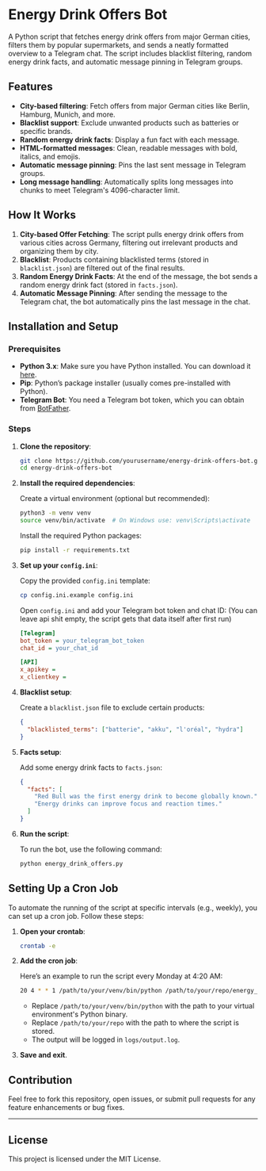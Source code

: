 # Energy Drink Offers Bot

A Python script that fetches energy drink offers from major German cities, filters them by popular supermarkets, and sends a neatly formatted overview to a Telegram chat. The script includes blacklist filtering, random energy drink facts, and automatic message pinning in Telegram groups.

## Features

- **City-based filtering**: Fetch offers from major German cities like Berlin, Hamburg, Munich, and more.
- **Blacklist support**: Exclude unwanted products such as batteries or specific brands.
- **Random energy drink facts**: Display a fun fact with each message.
- **HTML-formatted messages**: Clean, readable messages with bold, italics, and emojis.
- **Automatic message pinning**: Pins the last sent message in Telegram groups.
- **Long message handling**: Automatically splits long messages into chunks to meet Telegram's 4096-character limit.

## How It Works

1. **City-based Offer Fetching**: The script pulls energy drink offers from various cities across Germany, filtering out irrelevant products and organizing them by city.
2. **Blacklist**: Products containing blacklisted terms (stored in `blacklist.json`) are filtered out of the final results.
3. **Random Energy Drink Facts**: At the end of the message, the bot sends a random energy drink fact (stored in `facts.json`).
4. **Automatic Message Pinning**: After sending the message to the Telegram chat, the bot automatically pins the last message in the chat.

## Installation and Setup

### Prerequisites

- **Python 3.x**: Make sure you have Python installed. You can download it [here](https://www.python.org/downloads/).
- **Pip**: Python’s package installer (usually comes pre-installed with Python).
- **Telegram Bot**: You need a Telegram bot token, which you can obtain from [BotFather](https://t.me/BotFather).

### Steps

1. **Clone the repository**:

   ```bash
   git clone https://github.com/yourusername/energy-drink-offers-bot.git
   cd energy-drink-offers-bot
   ```

2. **Install the required dependencies**:

   Create a virtual environment (optional but recommended):

   ```bash
   python3 -m venv venv
   source venv/bin/activate  # On Windows use: venv\Scripts\activate
   ```

   Install the required Python packages:

   ```bash
   pip install -r requirements.txt
   ```

3. **Set up your `config.ini`**:

   Copy the provided `config.ini` template:

   ```bash
   cp config.ini.example config.ini
   ```

   Open `config.ini` and add your Telegram bot token and chat ID:
   (You can leave api shit empty, the script gets that data itself after first run)

   ```ini
   [Telegram]
   bot_token = your_telegram_bot_token
   chat_id = your_chat_id

   [API]
   x_apikey = 
   x_clientkey = 
   ```

4. **Blacklist setup**:

   Create a `blacklist.json` file to exclude certain products:

   ```json
   {
     "blacklisted_terms": ["batterie", "akku", "l'oréal", "hydra"]
   }
   ```

5. **Facts setup**:

   Add some energy drink facts to `facts.json`:

   ```json
   {
     "facts": [
       "Red Bull was the first energy drink to become globally known.",
       "Energy drinks can improve focus and reaction times."
     ]
   }
   ```

6. **Run the script**:

   To run the bot, use the following command:

   ```bash
   python energy_drink_offers.py
   ```

## Setting Up a Cron Job

To automate the running of the script at specific intervals (e.g., weekly), you can set up a cron job. Follow these steps:

1. **Open your crontab**:

   ```bash
   crontab -e
   ```

2. **Add the cron job**:

   Here’s an example to run the script every Monday at 4:20 AM:

   ```bash
   20 4 * * 1 /path/to/your/venv/bin/python /path/to/your/repo/energy_drink_offers.py >> /path/to/your/repo/logs/output.log 2>&1
   ```

   - Replace `/path/to/your/venv/bin/python` with the path to your virtual environment's Python binary.
   - Replace `/path/to/your/repo` with the path to where the script is stored.
   - The output will be logged in `logs/output.log`.

3. **Save and exit**.

## Contribution

Feel free to fork this repository, open issues, or submit pull requests for any feature enhancements or bug fixes.

---

## License

This project is licensed under the MIT License.
